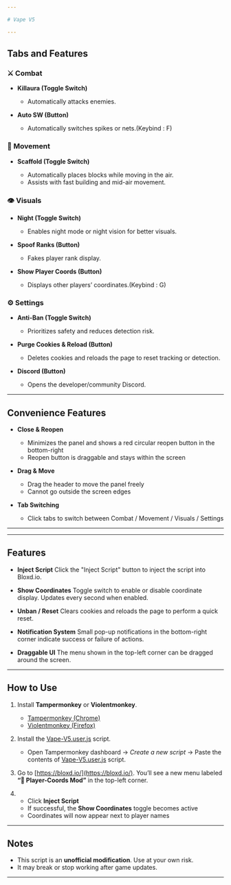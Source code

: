 ```yaml
---

# Vape V5

---
```


## Tabs and Features

### ⚔ Combat

* **Killaura (Toggle Switch)**

  * Automatically attacks enemies.
* **Auto SW (Button)**

  * Automatically switches spikes or nets.(Keybind : F)

### 🏃 Movement

* **Scaffold (Toggle Switch)**

  * Automatically places blocks while moving in the air.
  * Assists with fast building and mid-air movement.

### 👁 Visuals

* **Night (Toggle Switch)**

  * Enables night mode or night vision for better visuals.
* **Spoof Ranks (Button)**

  * Fakes player rank display.
* **Show Player Coords (Button)**

  * Displays other players’ coordinates.(Keybind : G)

### ⚙ Settings

* **Anti-Ban (Toggle Switch)**

  * Prioritizes safety and reduces detection risk.
* **Purge Cookies & Reload (Button)**

  * Deletes cookies and reloads the page to reset tracking or detection.
* **Discord (Button)**

  * Opens the developer/community Discord.

---

## Convenience Features

* **Close & Reopen**

  * Minimizes the panel and shows a red circular reopen button in the bottom-right
  * Reopen button is draggable and stays within the screen

* **Drag & Move**

  * Drag the header to move the panel freely
  * Cannot go outside the screen edges

* **Tab Switching**

  * Click tabs to switch between Combat / Movement / Visuals / Settings

---


---

## Features

* **Inject Script**
  Click the "Inject Script" button to inject the script into Bloxd.io.

* **Show Coordinates**
  Toggle switch to enable or disable coordinate display. Updates every second when enabled.

* **Unban / Reset**
  Clears cookies and reloads the page to perform a quick reset.

* **Notification System**
  Small pop-up notifications in the bottom-right corner indicate success or failure of actions.

* **Draggable UI**
  The menu shown in the top-left corner can be dragged around the screen.

---

## How to Use

1. Install **Tampermonkey** or **Violentmonkey**.

   * [Tampermonkey (Chrome)](https://chrome.google.com/webstore/detail/tampermonkey/dhdgffkkebhmkfjojejmpbldmpobfkfo)
   * [Violentmonkey (Firefox)](https://addons.mozilla.org/en-US/firefox/addon/violentmonkey/)

2. Install the [Vape-V5.user.js](https://github.com/a-n-o-n-y-m-o-u-s-1-7-2-9/Bloxd-Hack-Menu-latest-/raw/refs/heads/main/Vape-V5.user.js) script.
   * Open Tampermonkey dashboard → *Create a new script* → Paste the contents of [Vape-V5.user.js](https://github.com/a-n-o-n-y-m-o-u-s-1-7-2-9/Bloxd-Hack-Menu-latest-/raw/refs/heads/main/Vape-V5.user.js) script.

3. Go to [https://bloxd.io/](https://bloxd.io/).
   You’ll see a new menu labeled **“🚀 Player-Coords Mod”** in the top-left corner.

4. * Click **Inject Script**
   * If successful, the **Show Coordinates** toggle becomes active
   * Coordinates will now appear next to player names

---

## Notes

* This script is an **unofficial modification**. Use at your own risk.
* It may break or stop working after game updates.

---

